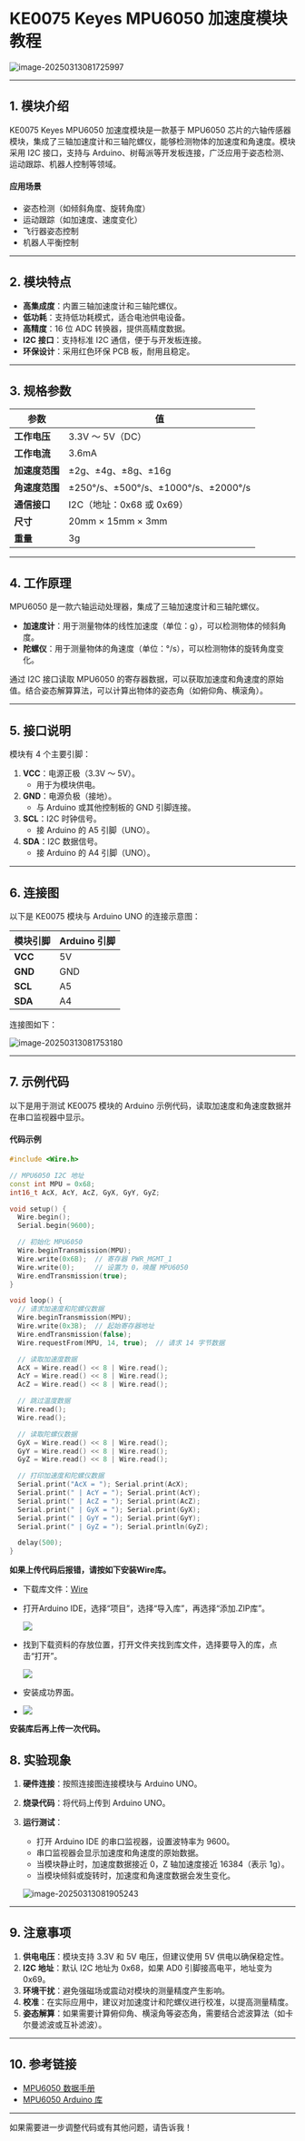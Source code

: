 # **KE0075 Keyes MPU6050 加速度模块教程**

![image-20250313081725997](media/image-20250313081725997.png)

---

## **1. 模块介绍**

KE0075 Keyes MPU6050 加速度模块是一款基于 MPU6050 芯片的六轴传感器模块，集成了三轴加速度计和三轴陀螺仪，能够检测物体的加速度和角速度。模块采用 I2C 接口，支持与 Arduino、树莓派等开发板连接，广泛应用于姿态检测、运动跟踪、机器人控制等领域。

#### **应用场景**
- 姿态检测（如倾斜角度、旋转角度）
- 运动跟踪（如加速度、速度变化）
- 飞行器姿态控制
- 机器人平衡控制

---

## **2. 模块特点**

- **高集成度**：内置三轴加速度计和三轴陀螺仪。
- **低功耗**：支持低功耗模式，适合电池供电设备。
- **高精度**：16 位 ADC 转换器，提供高精度数据。
- **I2C 接口**：支持标准 I2C 通信，便于与开发板连接。
- **环保设计**：采用红色环保 PCB 板，耐用且稳定。

---

## **3. 规格参数**

| 参数            | 值                     |
|-----------------|------------------------|
| **工作电压**    | 3.3V ～ 5V（DC）       |
| **工作电流**    | 3.6mA                  |
| **加速度范围**  | ±2g、±4g、±8g、±16g    |
| **角速度范围**  | ±250°/s、±500°/s、±1000°/s、±2000°/s |
| **通信接口**    | I2C（地址：0x68 或 0x69） |
| **尺寸**        | 20mm × 15mm × 3mm      |
| **重量**        | 3g                     |

---

## **4. 工作原理**

MPU6050 是一款六轴运动处理器，集成了三轴加速度计和三轴陀螺仪。  
- **加速度计**：用于测量物体的线性加速度（单位：g），可以检测物体的倾斜角度。
- **陀螺仪**：用于测量物体的角速度（单位：°/s），可以检测物体的旋转角度变化。

通过 I2C 接口读取 MPU6050 的寄存器数据，可以获取加速度和角速度的原始值。结合姿态解算算法，可以计算出物体的姿态角（如俯仰角、横滚角）。

---

## **5. 接口说明**

模块有 4 个主要引脚：
1. **VCC**：电源正极（3.3V ～ 5V）。  
   - 用于为模块供电。
2. **GND**：电源负极（接地）。  
   - 与 Arduino 或其他控制板的 GND 引脚连接。
3. **SCL**：I2C 时钟信号。  
   - 接 Arduino 的 A5 引脚（UNO）。
4. **SDA**：I2C 数据信号。  
   - 接 Arduino 的 A4 引脚（UNO）。

---

## **6. 连接图**

以下是 KE0075 模块与 Arduino UNO 的连接示意图：

| 模块引脚 | Arduino 引脚 |
|----------|--------------|
| **VCC**  | 5V           |
| **GND**  | GND          |
| **SCL**  | A5           |
| **SDA**  | A4           |

连接图如下：

![image-20250313081753180](media/image-20250313081753180.png)

---

## **7. 示例代码**

以下是用于测试 KE0075 模块的 Arduino 示例代码，读取加速度和角速度数据并在串口监视器中显示。

#### **代码示例**
```cpp
#include <Wire.h>

// MPU6050 I2C 地址
const int MPU = 0x68;  
int16_t AcX, AcY, AcZ, GyX, GyY, GyZ;

void setup() {
  Wire.begin();
  Serial.begin(9600);

  // 初始化 MPU6050
  Wire.beginTransmission(MPU);
  Wire.write(0x6B);  // 寄存器 PWR_MGMT_1
  Wire.write(0);     // 设置为 0，唤醒 MPU6050
  Wire.endTransmission(true);
}

void loop() {
  // 请求加速度和陀螺仪数据
  Wire.beginTransmission(MPU);
  Wire.write(0x3B);  // 起始寄存器地址
  Wire.endTransmission(false);
  Wire.requestFrom(MPU, 14, true);  // 请求 14 字节数据

  // 读取加速度数据
  AcX = Wire.read() << 8 | Wire.read();
  AcY = Wire.read() << 8 | Wire.read();
  AcZ = Wire.read() << 8 | Wire.read();

  // 跳过温度数据
  Wire.read();
  Wire.read();

  // 读取陀螺仪数据
  GyX = Wire.read() << 8 | Wire.read();
  GyY = Wire.read() << 8 | Wire.read();
  GyZ = Wire.read() << 8 | Wire.read();

  // 打印加速度和陀螺仪数据
  Serial.print("AcX = "); Serial.print(AcX);
  Serial.print(" | AcY = "); Serial.print(AcY);
  Serial.print(" | AcZ = "); Serial.print(AcZ);
  Serial.print(" | GyX = "); Serial.print(GyX);
  Serial.print(" | GyY = "); Serial.print(GyY);
  Serial.print(" | GyZ = "); Serial.println(GyZ);

  delay(500);
}
```

**如果上传代码后报错，请按如下安装Wire库。**

- 下载库文件：[Wire](./资料/Wire.7z)

- 打开Arduino IDE，选择“项目”，选择“导入库”，再选择“添加.ZIP库”。

  ![](./media/image-20250813101211773.png)

- 找到下载资料的存放位置，打开文件夹找到库文件，选择要导入的库，点击“打开”。

  ![](./media/image-20250813143205262.png)

- 安装成功界面。
- ![](./media/image-20250813135635410.png)

**安装库后再上传一次代码。**

## **8. 实验现象**

1. **硬件连接**：按照连接图连接模块与 Arduino UNO。

2. **烧录代码**：将代码上传到 Arduino UNO。

3. **运行测试**：
   - 打开 Arduino IDE 的串口监视器，设置波特率为 9600。
   - 串口监视器会显示加速度和角速度的原始数据。
   - 当模块静止时，加速度数据接近 0，Z 轴加速度接近 16384（表示 1g）。
   - 当模块倾斜或旋转时，加速度和角速度数据会发生变化。
   
   ![image-20250313081905243](media/image-20250313081905243.png)

---

## **9. 注意事项**

1. **供电电压**：模块支持 3.3V 和 5V 电压，但建议使用 5V 供电以确保稳定性。
2. **I2C 地址**：默认 I2C 地址为 0x68，如果 AD0 引脚接高电平，地址变为 0x69。
3. **环境干扰**：避免强磁场或震动对模块的测量精度产生影响。
4. **校准**：在实际应用中，建议对加速度计和陀螺仪进行校准，以提高测量精度。
5. **姿态解算**：如果需要计算俯仰角、横滚角等姿态角，需要结合滤波算法（如卡尔曼滤波或互补滤波）。

---

## **10. 参考链接**

- [MPU6050 数据手册](https://invensense.tdk.com/products/motion-tracking/6-axis/mpu-6050/)
- [MPU6050 Arduino 库](https://github.com/jrowberg/i2cdevlib/tree/master/Arduino/MPU6050)

---

如果需要进一步调整代码或有其他问题，请告诉我！
